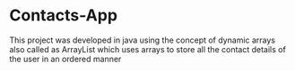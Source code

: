 # Contacts-App

This project was developed in java using the concept of dynamic arrays also called as ArrayList which uses arrays to store all the contact details of the user in an ordered manner
